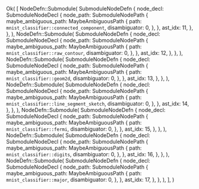Ok(
    [
        NodeDefn::Submodule(
            SubmoduleNodeDefn {
                node_decl: SubmoduleNodeDecl {
                    node_path: SubmoduleNodePath {
                        maybe_ambiguous_path: MaybeAmbiguousPath {
                            path: `mnist_classifier::connected_component`,
                            disambiguator: 0,
                        },
                    },
                    ast_idx: 11,
                },
            },
        ),
        NodeDefn::Submodule(
            SubmoduleNodeDefn {
                node_decl: SubmoduleNodeDecl {
                    node_path: SubmoduleNodePath {
                        maybe_ambiguous_path: MaybeAmbiguousPath {
                            path: `mnist_classifier::raw_contour`,
                            disambiguator: 0,
                        },
                    },
                    ast_idx: 12,
                },
            },
        ),
        NodeDefn::Submodule(
            SubmoduleNodeDefn {
                node_decl: SubmoduleNodeDecl {
                    node_path: SubmoduleNodePath {
                        maybe_ambiguous_path: MaybeAmbiguousPath {
                            path: `mnist_classifier::geom2d`,
                            disambiguator: 0,
                        },
                    },
                    ast_idx: 13,
                },
            },
        ),
        NodeDefn::Submodule(
            SubmoduleNodeDefn {
                node_decl: SubmoduleNodeDecl {
                    node_path: SubmoduleNodePath {
                        maybe_ambiguous_path: MaybeAmbiguousPath {
                            path: `mnist_classifier::line_segment_sketch`,
                            disambiguator: 0,
                        },
                    },
                    ast_idx: 14,
                },
            },
        ),
        NodeDefn::Submodule(
            SubmoduleNodeDefn {
                node_decl: SubmoduleNodeDecl {
                    node_path: SubmoduleNodePath {
                        maybe_ambiguous_path: MaybeAmbiguousPath {
                            path: `mnist_classifier::fermi`,
                            disambiguator: 0,
                        },
                    },
                    ast_idx: 15,
                },
            },
        ),
        NodeDefn::Submodule(
            SubmoduleNodeDefn {
                node_decl: SubmoduleNodeDecl {
                    node_path: SubmoduleNodePath {
                        maybe_ambiguous_path: MaybeAmbiguousPath {
                            path: `mnist_classifier::digits`,
                            disambiguator: 0,
                        },
                    },
                    ast_idx: 16,
                },
            },
        ),
        NodeDefn::Submodule(
            SubmoduleNodeDefn {
                node_decl: SubmoduleNodeDecl {
                    node_path: SubmoduleNodePath {
                        maybe_ambiguous_path: MaybeAmbiguousPath {
                            path: `mnist_classifier::major`,
                            disambiguator: 0,
                        },
                    },
                    ast_idx: 17,
                },
            },
        ),
    ],
)